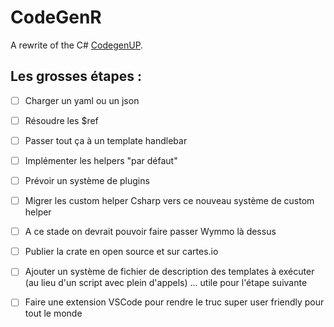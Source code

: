 # CodeGenR

A rewrite of the C# [CodegenUP](https://github.com/BeezUP/dotnet-codegen).




## Les grosses étapes :
- [ ] Charger un yaml ou un json

- [ ] Résoudre les $ref

- [ ] Passer tout ça à un template handlebar
- [ ] Implémenter les helpers "par défaut"
- [ ] Prévoir un système de plugins
- [ ] Migrer les custom helper Csharp vers ce nouveau système de custom helper
- [ ] A ce stade on devrait pouvoir faire passer Wymmo là dessus
- [ ] Publier la crate en open source et sur cartes.io
- [ ] Ajouter un système de fichier de description des templates à exécuter (au lieu d'un script avec plein d'appels) ... utile pour l'étape suivante
- [ ] Faire une extension VSCode pour rendre le truc super user friendly pour tout le monde
